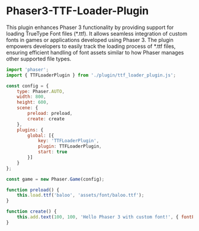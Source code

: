 # Phaser3-TTF-Loader-Plugin

This plugin enhances Phaser 3 functionality by providing support for loading TrueType Font files (*.ttf). It allows seamless integration of custom fonts in games or applications developed using Phaser 3. The plugin empowers developers to easily track the loading process of *.ttf files, ensuring efficient handling of font assets similar to how Phaser manages other supported file types. 

```js
import 'phaser';
import { TTFLoaderPlugin } from './plugin/ttf_loader_plugin.js';

const config = {
    type: Phaser.AUTO,
    width: 800,
    height: 600,
    scene: {
        preload: preload,
        create: create
    },
    plugins: {
        global: [{
            key: 'TTFLoaderPlugin',
            plugin: TTFLoaderPlugin,
            start: true
        }]
    }
};

const game = new Phaser.Game(config);

function preload() {
    this.load.ttf('baloo', 'assets/font/baloo.ttf');
}

function create() {
    this.add.text(100, 100, 'Hello Phaser 3 with custom font!', { fontFamily: 'baloo', fontSize: '32px', color: '#ffffff' });
}